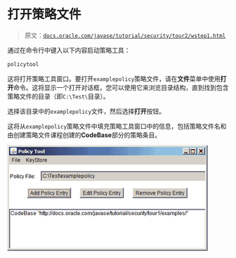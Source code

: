 # 打开策略文件

> 原文：[`docs.oracle.com/javase/tutorial/security/tour2/wstep1.html`](https://docs.oracle.com/javase/tutorial/security/tour2/wstep1.html)

通过在命令行中键入以下内容启动策略工具：

```java
policytool

```

这将打开策略工具窗口。要打开`examplepolicy`策略文件，请在**文件**菜单中使用**打开**命令。这将显示一个打开对话框，您可以使用它来浏览目录结构，直到找到包含策略文件的目录（即`C:\Test\`目录）。

选择该目录中的`examplepolicy`文件，然后选择**打开**按钮。

这将从`examplepolicy`策略文件中填充策略工具窗口中的信息，包括策略文件名和由创建策略文件课程创建的**CodeBase**部分的策略条目。

![显示策略文件的策略工具窗口](img/c477fe9ebdd9725b2405303c0d74b322.png)
